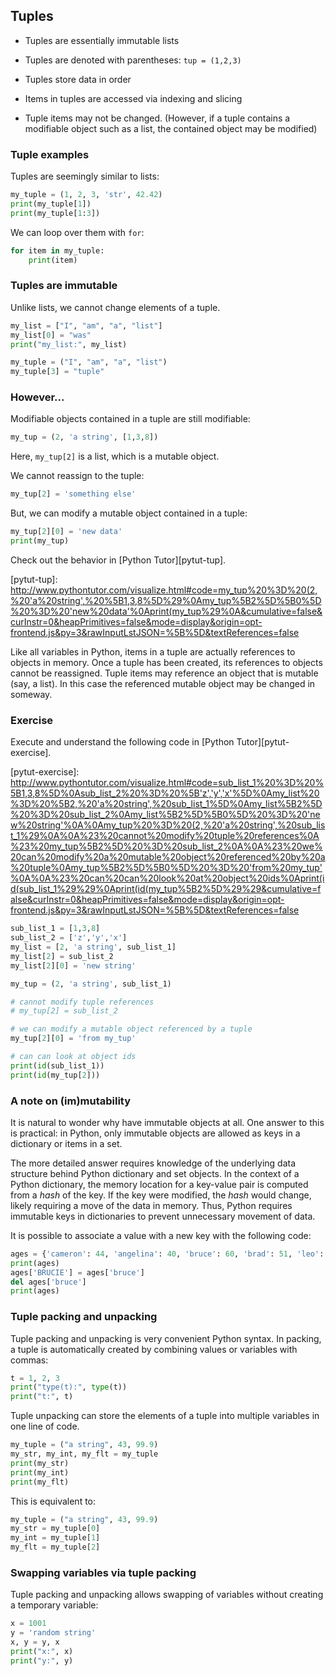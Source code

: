 ## Tuples

* Tuples are essentially immutable lists

* Tuples are denoted with parentheses: `tup = (1,2,3)`

* Tuples store data in order

* Items in tuples are accessed via indexing and slicing

* Tuple items may not be changed.  (However, if a tuple contains a modifiable
  object such as a list, the contained object may be modified)

### Tuple examples

Tuples are seemingly similar to lists:

```python
my_tuple = (1, 2, 3, 'str', 42.42)
print(my_tuple[1])
print(my_tuple[1:3])
```

We can loop over them with `for`:

```python
for item in my_tuple:
    print(item)
```

### Tuples are immutable

Unlike lists, we cannot change elements of a tuple.

```python
my_list = ["I", "am", "a", "list"]
my_list[0] = "was"
print("my_list:", my_list)
```

```python
my_tuple = ("I", "am", "a", "list")
my_tuple[3] = "tuple"
```

### However...

Modifiable objects contained in a tuple are still modifiable:

```python
my_tup = (2, 'a string', [1,3,8])
```

Here, `my_tup[2]` is a list, which is a mutable object.

We cannot reassign to the tuple:

```python
my_tup[2] = 'something else'
```

But, we can modify a mutable object contained in a tuple:

```python
my_tup[2][0] = 'new data'
print(my_tup)
```

Check out the behavior in [Python Tutor][pytut-tup].

[pytut-tup]: http://www.pythontutor.com/visualize.html#code=my_tup%20%3D%20(2,%20'a%20string',%20%5B1,3,8%5D%29%0Amy_tup%5B2%5D%5B0%5D%20%3D%20'new%20data'%0Aprint(my_tup%29%0A&cumulative=false&curInstr=0&heapPrimitives=false&mode=display&origin=opt-frontend.js&py=3&rawInputLstJSON=%5B%5D&textReferences=false

Like all variables in Python, items in a tuple are actually references to
objects in memory.  Once a tuple has been created, its references to objects
cannot be reassigned.  Tuple items may reference an object that is mutable (say,
a list).  In this case the referenced mutable object may be changed in someway.

### Exercise

Execute and understand the following code in [Python Tutor][pytut-exercise].

[pytut-exercise]: http://www.pythontutor.com/visualize.html#code=sub_list_1%20%3D%20%5B1,3,8%5D%0Asub_list_2%20%3D%20%5B'z','y','x'%5D%0Amy_list%20%3D%20%5B2,%20'a%20string',%20sub_list_1%5D%0Amy_list%5B2%5D%20%3D%20sub_list_2%0Amy_list%5B2%5D%5B0%5D%20%3D%20'new%20string'%0A%0Amy_tup%20%3D%20(2,%20'a%20string',%20sub_list_1%29%0A%0A%23%20cannot%20modify%20tuple%20references%0A%23%20my_tup%5B2%5D%20%3D%20sub_list_2%0A%0A%23%20we%20can%20modify%20a%20mutable%20object%20referenced%20by%20a%20tuple%0Amy_tup%5B2%5D%5B0%5D%20%3D%20'from%20my_tup'%0A%0A%23%20can%20can%20look%20at%20object%20ids%0Aprint(id(sub_list_1%29%29%0Aprint(id(my_tup%5B2%5D%29%29&cumulative=false&curInstr=0&heapPrimitives=false&mode=display&origin=opt-frontend.js&py=3&rawInputLstJSON=%5B%5D&textReferences=false

```python
sub_list_1 = [1,3,8]
sub_list_2 = ['z','y','x']
my_list = [2, 'a string', sub_list_1]
my_list[2] = sub_list_2
my_list[2][0] = 'new string'

my_tup = (2, 'a string', sub_list_1)

# cannot modify tuple references
# my_tup[2] = sub_list_2

# we can modify a mutable object referenced by a tuple
my_tup[2][0] = 'from my_tup'

# can can look at object ids
print(id(sub_list_1))
print(id(my_tup[2]))
```

### A note on (im)mutability

It is natural to wonder why have immutable objects at all.  One answer to this
is practical: in Python, only immutable objects are allowed as keys in a
dictionary or items in a set.

The more detailed answer requires knowledge of the underlying data structure
behind Python dictionary and set objects.  In the context of a Python
dictionary, the memory location for a key-value pair is computed from a *hash*
of the key.  If the key were modified, the *hash* would change, likely requiring
a move of the data in memory.  Thus, Python requires immutable keys in
dictionaries to prevent unnecessary movement of data.

It is possible to associate a value with a new key with the following code:

```python
ages = {'cameron': 44, 'angelina': 40, 'bruce': 60, 'brad': 51, 'leo': 40}
print(ages)
ages['BRUCIE'] = ages['bruce']
del ages['bruce']
print(ages)
```

### Tuple packing and unpacking

Tuple packing and unpacking is very convenient Python syntax.  In packing, a
tuple is automatically created by combining values or variables with commas:

```python
t = 1, 2, 3
print("type(t):", type(t))
print("t:", t)
```

Tuple unpacking can store the elements of a tuple into multiple variables in one
line of code.

```python
my_tuple = ("a string", 43, 99.9)
my_str, my_int, my_flt = my_tuple
print(my_str)
print(my_int)
print(my_flt)
```

This is equivalent to:

```python
my_tuple = ("a string", 43, 99.9)
my_str = my_tuple[0]
my_int = my_tuple[1]
my_flt = my_tuple[2]
```

### Swapping variables via tuple packing

Tuple packing and unpacking allows swapping of variables without creating a
temporary variable:

```python
x = 1001
y = 'random string'
x, y = y, x
print("x:", x)
print("y:", y)
```
